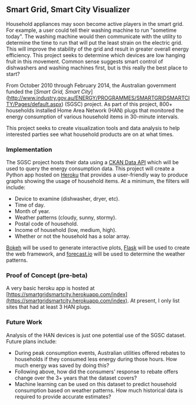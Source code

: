 ## Smart Grid, Smart City Visualizer

Household appliances may soon become active players in the smart grid. For example, a user could tell their washing 
machine to run "sometime today". The washing machine would then communicate with the utility to determine the time to 
run that will put the least strain on the electric grid. This will improve the stability of the grid and result in 
greater overall energy efficiency. This project seeks to determine which devices are low hanging fruit in this movement.
 Common sense suggests smart control of dishwashers and washing machines first, but is this really the best place to start? 

From October 2010 through February 2014, the Australian government funded the [*Smart Grid, Smart City*]
(http://www.industry.gov.au/ENERGY/PROGRAMMES/SMARTGRIDSMARTCITY/Pages/default.aspx) (SGSC) project. As part of this 
project, 800+ households installed Home Area Network (HAN) plugs that monitored the energy consumption of various 
household items in 30-minute intervals. 
  
This project seeks to create visualization tools and data analysis to help interested parties see what household products are on at what times.

### Implementation
The SGSC project hosts their data using a [CKAN Data API](http://docs.ckan.org/en/latest/maintaining/datastore.html) which will be used 
to query the energy consumption data. This project will create a Python app hosted on [Heroku](https://www.heroku.com/) 
that provides a user-friendly way to produce graphs showing the usage of household items. 
At a minimum, the filters will include:

-   Device to examine (dishwasher, dryer, etc).
-   Time of day.
-   Month of year.
-   Weather patterns (cloudy, sunny, stormy).
-   Postal code of household.
-   Income of household (low, medium, high).
-   Whether or not the household has a solar array.

[Bokeh](http://bokeh.pydata.org/en/latest/) will be used to generate interactive plots, [Flask](http://flask.pocoo.org/) 
will be used to create the web framework, and [forecast.io](http://forecast.io/) will be used to determine the weather patterns.

### Proof of Concept (pre-beta)
A very basic heroku app is hosted at [https://smartgridsmartcity.herokuapp.com/index](https://smartgridsmartcity.herokuapp.com/index). 
At present, I only list sites that had at least 3 HAN plugs.

### Future Work
Analysis of the HAN devices is just one potential use of the SGSC dataset. Future plans include:

-   During peak consumption events, Australian utilities offered rebates to households if they consumed less energy 
during those hours. How much energy was saved by doing this? 
-   Following above, how did the consumers' response to rebate offers change over the 3+ years that the dataset covers?
-   Machine learning can be used on this dataset to predict household consumption based on weather patterns. 
How much historical data is required to provide accurate estimates?
